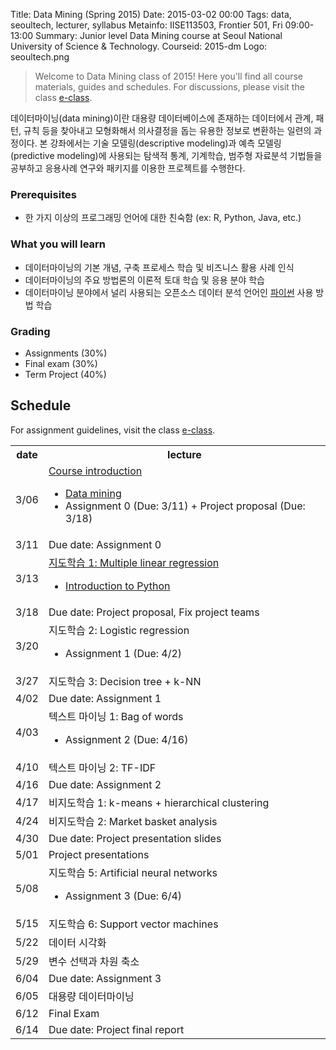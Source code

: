 Title: Data Mining (Spring 2015)
Date: 2015-03-02 00:00
Tags: data, seoultech, lecturer, syllabus
Metainfo: IISE113503, Frontier 501, Fri 09:00-13:00
Summary: Junior level Data Mining course at Seoul National University of Science & Technology.
Courseid: 2015-dm
Logo: seoultech.png

> Welcome to Data Mining class of 2015!
> Here you'll find all course materials, guides and schedules.
> For discussions, please visit the class [e-class](http://eclass.seoultech.ac.kr/).

데이터마이닝(data mining)이란 대용량 데이터베이스에 존재하는 데이터에서 관계, 패턴, 규칙 등을 찾아내고 모형화해서 의사결정을 돕는 유용한 정보로 변환하는 일련의 과정이다.
본 강좌에서는 기술 모델링(descriptive modeling)과 예측 모델링(predictive modeling)에 사용되는 탐색적 통계, 기계학습, 범주형 자료분석 기법들을 공부하고 응용사례 연구와 패키지를 이용한 프로젝트를 수행한다.

### Prerequisites
- 한 가지 이상의 프로그래밍 언어에 대한 친숙함 (ex: R, Python, Java, etc.)

### What you will learn
- 데이터마이닝의 기본 개념, 구축 프로세스 학습 및 비즈니스 활용 사례 인식
- 데이터마이닝의 주요 방법론의 이론적 토대 학습 및 응용 분야 학습
- 데이터마이닝 분야에서 널리 사용되는 오픈소스 데이터 분석 언어인 [파이썬](https://python.org/) 사용 방법 학습

### Grading
- Assignments (30%)
- Final exam (30%)
- Term Project (40%)

## Schedule

For assignment guidelines, visit the class <a href="http://eclass.seoultech.ac.kr">e-class</a>.

<table id="schedule" class="table table-bordered"></td></tr>
<tr><th>date</th><th>lecture</th></tr></td></tr>
<tr><td>3/06</td><td><a href="course-introduction.html">Course introduction</a><ul><li><a href="data-mining.html">Data mining</a><li>Assignment 0 (Due: 3/11) + Project proposal (Due: 3/18)</ul></td></tr>
<tr class="due-date"><td>3/11</td><td>Due date: Assignment 0</td></tr>
<tr><td>3/13</td><td><a href="multiple-linear-regression.html">지도학습 1: Multiple linear regression</a><ul><li><a href="../tips/introduction-to-python.html">Introduction to Python</a></ul></td></tr>
<tr class="due-date"><td>3/18</td><td>Due date: Project proposal, Fix project teams</td></tr>
<tr><td>3/20</td><td>지도학습 2: Logistic regression<ul><li>Assignment 1 (Due: 4/2)</ul></td></tr>
<tr><td>3/27</td><td>지도학습 3: Decision tree + k-NN</td></tr>
<tr class="due-date"><td>4/02</td><td>Due date: Assignment 1</td></tr>
<tr><td>4/03</td><td>텍스트 마이닝 1: Bag of words<ul><li>Assignment 2 (Due: 4/16)</ul></td></tr>
<tr><td>4/10</td><td>텍스트 마이닝 2: TF-IDF</td></tr>
<tr class="due-date"><td>4/16</td><td>Due date: Assignment 2</td></tr>
<tr><td>4/17</td><td>비지도학습 1: k-means + hierarchical clustering</td></tr>
<tr><td>4/24</td><td>비지도학습 2: Market basket analysis</td></tr>
<tr class="due-date"><td>4/30</td><td>Due date: Project presentation slides</td></tr>
<tr><td>5/01</td><td>Project presentations</td></tr>
<tr><td>5/08</td><td>지도학습 5: Artificial neural networks<ul><li>Assignment 3 (Due: 6/4)</ul></td></tr>
<tr><td>5/15</td><td>지도학습 6: Support vector machines</td></tr>
<tr><td>5/22</td><td>데이터 시각화</td></tr>
<tr><td>5/29</td><td>변수 선택과 차원 축소</td></tr>
<tr class="due-date"><td>6/04</td><td>Due date: Assignment 3</td></tr>
<tr><td>6/05</td><td>대용량 데이터마이닝</td></tr>
<tr><td>6/12</td><td>Final Exam</td></tr>
<tr class="due-date"><td>6/14</td><td>Due date: Project final report</td></tr>
</table>
